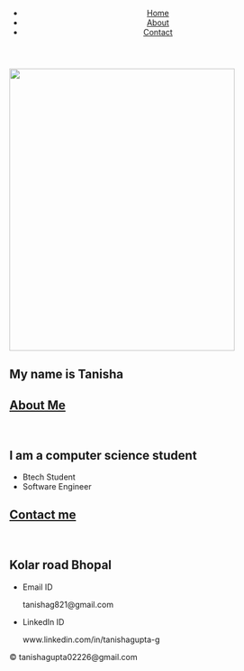 
<html lang="en">
<head>
<meta charset="UTF-8">
<meta name="viewport" content="width=device-width, initial-scale=1.0">
<title>How to create a website using HTML and CSS</title>
<link rel="stylesheet" href="css/style.css">
</head>
<body>

<header>
<nav>
<ul>
<li><a href="#intro">Home</a></li>
<li><a href="#about">About</a></li>
<li><a href="#contact">Contact</a></li>
</ul>
</nav>
</header>
<main>
<section id="intro">
<div class="Container">
<img src="C:\Users\HP\OneDrive\Pictures\viewpoint\me.jpg" 
width="400" 
height="500" />
<!--<img src="C:\Users\HP\OneDrive\Pictures\viewpoint\me.jpg "alt="display picture ">-->
<h2>My name is Tanisha</h2>
</div> 
</section>

<section id="about">
<div class="container">
<h1><u>About Me</u></h1><br>
<p><h2>I am a computer science student</h2></p>
<ul>
<li>Btech Student </li>
<li>Software Engineer</li>

</ul>
</div>
</section>

<section id="contact">
<div class="container">
<h1><u>Contact me</u></h1><br>
<p><h2>Kolar road Bhopal</h2></p>
<ul>
<li>Email ID</li><p>tanishag821@gmail.com</p>
<li>LinkedIn ID</li><p>www.linkedin.com/in/tanishagupta-g</p>
</ul>
</div>
</section>

</main>
<footer>
<p>© tanishagupta02226@gmail.com</p>
</footer>
</body>
</html>
